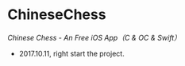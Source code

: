 # ChineseChess
*Chinese Chess - An Free iOS App（C & OC & Swift）*
* 2017.10.11, right start the project.
